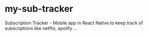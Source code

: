 # my-sub-tracker
Subscription Tracker - Mobile app in React Native to keep track of subscriptions like netflix, spotify ... 
